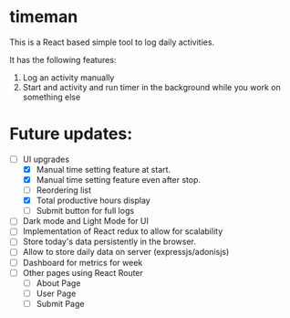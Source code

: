 # timeman

This is a React based simple tool to log daily activities. 

It has the following features:
1. Log an activity manually
2. Start and activity and run timer in the background while you work on something else

# Future updates:
- [ ] UI upgrades
  * [x] Manual time setting feature at start.
  * [x] Manual time setting feature even after stop.
  * [ ] Reordering list
  * [x] Total productive hours display
  * [ ] Submit button for full logs
- [ ] Dark mode and Light Mode for UI
- [ ] Implementation of React redux to allow for scalability
- [ ] Store today's data persistently in the browser.
- [ ] Allow to store daily data on server (expressjs/adonisjs)
- [ ] Dashboard for metrics for week
- [ ] Other pages using React Router
  * [ ] About Page
  * [ ] User Page
  * [ ] Submit Page